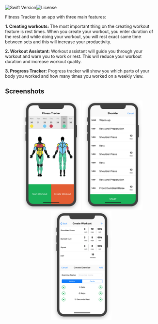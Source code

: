 ![Swift Version](https://img.shields.io/badge/Swift-4.1-F16D39.svg?style=flat)![License](https://img.shields.io/dub/l/vibe-d.svg)

Fitness Tracker is an app with three main features:

**1. Creating workouts:**
The most important thing on the creating workout feature is rest times. When you create your workout, you enter duration of the rest and while doing your workout, you will rest exact same time between sets and this will increase your productivity.

**2. Workout Assistant:**
Workout assistant will guide you through your workout and warn you to work or rest. This will reduce your workout duration and increase workout quality.

**3. Progress Tracker:**
Progress tracker will show you which parts of your body you worked and how many times you worked on a weekly view.


## Screenshots

<p align="center">
  <img src="/screenshots/ss22.png?raw=true" width="200"/>
  <img src="/screenshots/ss3.png?raw=true" width="200"/>
  <img src="/screenshots/ss4.png?raw=true" width="200"/>
</p>
